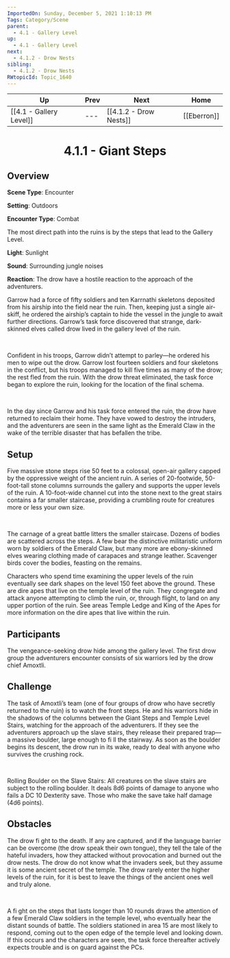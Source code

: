 ```yaml
---
ImportedOn: Sunday, December 5, 2021 1:10:13 PM
Tags: Category/Scene
parent:
  - 4.1 - Gallery Level
up:
  - 4.1 - Gallery Level
next:
  - 4.1.2 - Drow Nests
sibling:
  - 4.1.2 - Drow Nests
RWtopicId: Topic_1640
---
```


| Up | Prev | Next | Home |
|----|------|------|------|
| [[4.1 - Gallery Level]] | --- | [[4.1.2 - Drow Nests]] | [[Eberron]] |

# <center>4.1.1 - Giant Steps</center>

## Overview

**Scene Type**: Encounter

**Setting**: Outdoors

**Encounter Type**: Combat

The most direct path into the ruins is by the steps that lead to the Gallery Level.

**Light**: Sunlight

**Sound**: Surrounding jungle noises

**Reaction**: The drow have a hostile reaction to the approach of the adventurers.

Garrow had a force of fifty soldiers and ten Karrnathi skeletons deposited from his airship into the field near the ruin. Then, keeping just a single air-skiff, he ordered the airship’s captain to hide the vessel in the jungle to await further directions. Garrow’s task force discovered that strange, dark-skinned elves called drow lived in the gallery level of the ruin. 

 

Confident in his troops, Garrow didn’t attempt to parley—he ordered his men to wipe out the drow. Garrow lost fourteen soldiers and four skeletons in the conflict, but his troops managed to kill five times as many of the drow; the rest fled from the ruin. With the drow threat eliminated, the task force began to explore the ruin, looking for the location of the final schema. 

 

In the day since Garrow and his task force entered the ruin, the drow have returned to reclaim their home. They have vowed to destroy the intruders, and the adventurers are seen in the same light as the Emerald Claw in the wake of the terrible disaster that has befallen the tribe.

## Setup

Five massive stone steps rise 50 feet to a colossal, open-air gallery capped by the oppressive weight of the ancient ruin. A series of 20-footwide, 50-foot-tall stone columns surrounds the gallery and supports the upper levels of the ruin. A 10-foot-wide channel cut into the stone next to the great stairs contains a far smaller staircase, providing a crumbling route for creatures more or less your own size. 

 

The carnage of a great battle litters the smaller staircase. Dozens of bodies are scattered across the steps. A few bear the distinctive militaristic uniform worn by soldiers of the Emerald Claw, but many more are ebony-skinned elves wearing clothing made of carapaces and strange leather. Scavenger birds cover the bodies, feasting on the remains.

Characters who spend time examining the upper levels of the ruin eventually see dark shapes on the level 150 feet above the ground. These are dire apes that live on the temple level of the ruin. They congregate and attack anyone attempting to climb the ruin, or, through flight, to land on any upper portion of the ruin. See areas Temple Ledge and King of the Apes for more information on the dire apes that live within the ruin.

## Participants

The vengeance-seeking drow hide among the gallery level. The first drow group the adventurers encounter consists of six warriors led by the drow chief Amoxtli.

## Challenge

The task of Amoxtli’s team (one of four groups of drow who have secretly returned to the ruin) is to watch the front steps. He and his warriors hide in the shadows of the columns between the Giant Steps and Temple Level Stairs, watching for the approach of the adventurers. If they see the adventurers approach up the slave stairs, they release their prepared trap—a massive boulder, large enough to fi ll the stairway. As soon as the boulder begins its descent, the drow run in its wake, ready to deal with anyone who survives the crushing rock. 

 

Rolling Boulder on the Slave Stairs: All creatures on the slave stairs are subject to the rolling boulder. It deals 8d6 points of damage to anyone who fails a DC 10 Dexterity save. Those who make the save take half damage (4d6 points).

## Obstacles

The drow fi ght to the death. If any are captured, and if the language barrier can be overcome (the drow speak their own tongue), they tell the tale of the hateful invaders, how they attacked without provocation and burned out the drow nests. The drow do not know what the invaders seek, but they assume it is some ancient secret of the temple. The drow rarely enter the higher levels of the ruin, for it is best to leave the things of the ancient ones well and truly alone. 

 

A fi ght on the steps that lasts longer than 10 rounds draws the attention of a few Emerald Claw soldiers in the temple level, who eventually hear the distant sounds of battle. The soldiers stationed in area 15 are most likely to respond, coming out to the open edge of the temple level and looking down. If this occurs and the characters are seen, the task force thereafter actively expects trouble and is on guard against the PCs.
